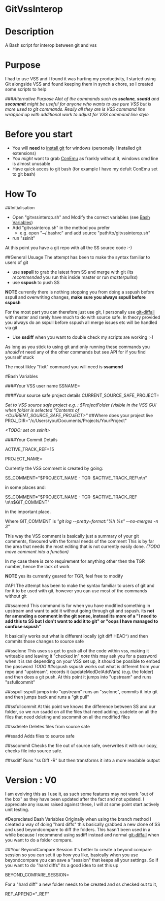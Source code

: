 GitVssInterop
=============

# Description

A Bash script for interop between git and vss

# Purpose
I had to use VSS and I found it was hurting my productivity, I started using Git alongside VSS and found keeping them in synch a chore, so I created some scripts to help

###*Alternative Purpose*
*Alot of the commands such as **ssclone**, **ssadd** and **sscommit** might be useful for anyone who wants to use pure VSS but is more used to git commands. Really all they are is 
VSS command line wrapped up with additional work to adjust for VSS command line style*

# Before you start
- You will **need** to [install git](http://git-scm.com/book/en/v2/Getting-Started-Installing-Git) for windows (personally I installed git extensions)
- You *might* want to grab [ConEmu](https://code.google.com/p/conemu-maximus5/) as frankly without it, windows cmd line is almost unusable
- Have quick acces to git bash (for example I have my defult ConEmu set to git bash)

# How To

##Initialisation 
- Open "gitvssinterop.sh" and Modify the correct variables (see [Bash Variables](https://github.com/chrispepper1989/GitVssInterop#bash-variables))
- Add "gitvssinterop.sh" in the method you prefer
  - e.g. open "~/.bashrc" and add source "path/to/gitvssinterop.sh"
- run "ssinit"

At this point you have a git repo with all the SS source code :-)

##General Usuage
The attempt has been to make the syntax familiar to users of git

- use **sspull** to grab the latest from SS and merge with git (its *recommended* you run this inside master or run *masterpullss*)
- use **sspush** to push SS

**NOTE** currently there is nothing stopping you from doing a sspush before sspull and overwriting changes, **make sure you always sspull before sspush**


For the most part you can therefore just use git, I personally use [git-diffall](https://github.com/thenigan/git-diffall) with master and rarely have much to do with source safe. In theory provided you always do an sspull before sspush all merge issues etc will be handled via git


- Use **ssdiff** when you want to double check my scripts are working :-)


As long as you stick to using git and only running these commands you *should'nt* need any of the other commands but see API for if you find yourself stuck


The most likley "fixit" command you will need is 
**ssamend**

#Bash Variables

####Your VSS user name
SSNAME=

####Your source safe project details
CURRENT_SOURCE_SAFE_PROJECT=

*Set to VSS source safe project e.g. : $ProjectFolder (visible in the VSS GUI when folder is selected "Contents of <CURRENT_SOURCE_SAFE_PROJECT>"*
##Where does your project live
PROJ_DIR="/c/Users/you/Documents/Projects/YourProject"

*<TODO: set on ssinit>*

####Your Commit Details

ACTIVE_TRACK_REF=15

PROJECT_NAME=

Currently the VSS comment is created by going:

SS_COMMENT="$PROJECT_NAME - TGR: $ACTIVE_TRACK_REF\n\n" 

in some places and:

SS_COMMENT="$PROJECT_NAME - TGR: $ACTIVE_TRACK_REF  \n\n$GIT_COMMENT"	

in the important place.

Where GIT_COMMENT is *"git log --pretty=format:"%h %s" --no-merges -n 3"*

This way the VSS comment is basically just a summary of your git comments, flavoured with the formal needs of the comment
This is by far the area that needs the most editing that is not currently easily done. *(TODO move comment into a function)*

In my case there is zero requirement for anything other then the TGR number, hence the lack of work

**NOTE** yes its currently geared for TGR, feel free to modify

#API
The attempt has been to make the syntax familiar to users of git and for it to be used with git, however you can use most of the commands without git

##ssamend
This command is for when you have modified something in upstream and want to add it without going through git and sspush.
its **not for amending a comment in the git sense, instead its more of a "I need to add this to SS but I don't want to add it to git" or "oops I have managed to confuse sspush"**

It basically works out what is different locally (git diff HEAD^) and then commits those changes to source safe

##ssclone
This uses ss get to grab all of the code within vss, making it writeable and leaving it "checked in"
*note* this may ask you for a password when it is ran depending on your VSS set up, it should be possible to embed the password *TODO*
##sspush
sspush works out what is different from your repo and "upstream", records it (updateModDelAddVars) (e.g. the folder) and then does a git push. At this point it jumps into "upstream" and runs "ssfullcommit"

##sspull
sspull jumps into "upstream" runs an "ssclone", commits it into git and then jumps back and runs a "git pull"

##ssfullcommit
At this point we knows the difference between SS and our folder, so we run ssadd on all the files that need adding, ssdelete on all the files that need deleting and sscommit on all the modified files

##ssdelete
Deletes files from source safe

##ssadd
Adds files to source safe

##sscommit
Checks the file out of source safe, overwrites it with our copy, checks file into source safe.

##ssdiff
Runs "ss Diff -R" but then transforms it into a more readable output

# Version : V0
I am evolving this as I use it, as such some features may not work "out of the box" as they have been updated after the fact and not updated. I appreciate any issues raised against these, I will at some point start actively unit testing.


#Depreciated Bash Variables
Originally when using the branch method I created a way of doing "hard diffs" this basically grabbed a new clone of SS and used beyondcompare to diff the folders. This hasn't been used in a while because I recommend using ssdiff instead and normal [git-diffall](https://github.com/thenigan/git-diffall) when you want to do a folder compare. 

##Your BeyondCompare Session
It's better to create a beyond compare session so you can set it up how you like, basically when you use beyondcompare you can save a "session" that keeps all your settings. So if you want to do "hard diffs" its a good idea to set this up

BEYOND_COMPARE_SESSION=

For a "hard diff" a new folder needs to be created and ss checked out to it,

REF_APPEND="_REF"


